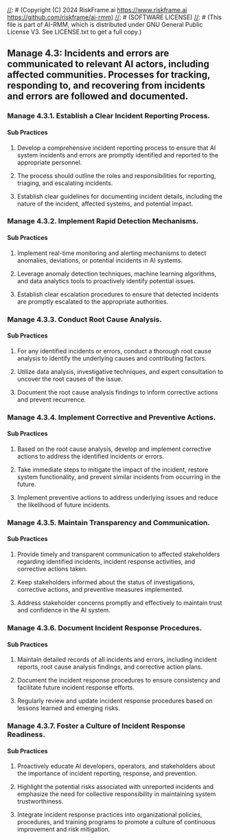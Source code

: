 [//]: # (COPYRIGHT)
[//]: # (RiskFrame.ai - AI Risk Management and Resilience Framework)
[//]: # (Copyright (C) 2024 RiskFrame.ai https://www.riskframe.ai https://github.com/riskframe/ai-rmm)
[//]: # (SOFTWARE LICENSE)
[//]: # (This file is part of AI-RMM, which is distributed under GNU General Public License V3. See LICENSE.txt to get a full copy.)
    
## Manage 4.3: Incidents and errors are communicated to relevant AI actors, including affected communities. Processes for tracking, responding to, and recovering from incidents and errors are followed and documented.

### Manage 4.3.1. Establish a Clear Incident Reporting Process.

#### Sub Practices

1. Develop a comprehensive incident reporting process to ensure that AI system incidents and errors are promptly identified and reported to the appropriate personnel.

2. The process should outline the roles and responsibilities for reporting, triaging, and escalating incidents.

3. Establish clear guidelines for documenting incident details, including the nature of the incident, affected systems, and potential impact.

### Manage 4.3.2. Implement Rapid Detection Mechanisms.

#### Sub Practices

1. Implement real-time monitoring and alerting mechanisms to detect anomalies, deviations, or potential incidents in AI systems.

2. Leverage anomaly detection techniques, machine learning algorithms, and data analytics tools to proactively identify potential issues.

3. Establish clear escalation procedures to ensure that detected incidents are promptly escalated to the appropriate authorities.

### Manage 4.3.3. Conduct Root Cause Analysis.

#### Sub Practices

1. For any identified incidents or errors, conduct a thorough root cause analysis to identify the underlying causes and contributing factors.

2. Utilize data analysis, investigative techniques, and expert consultation to uncover the root causes of the issue.

3. Document the root cause analysis findings to inform corrective actions and prevent recurrence.

### Manage 4.3.4. Implement Corrective and Preventive Actions.

#### Sub Practices

1. Based on the root cause analysis, develop and implement corrective actions to address the identified incidents or errors.

2. Take immediate steps to mitigate the impact of the incident, restore system functionality, and prevent similar incidents from occurring in the future.

3. Implement preventive actions to address underlying issues and reduce the likelihood of future incidents.

### Manage 4.3.5. Maintain Transparency and Communication.

#### Sub Practices

1. Provide timely and transparent communication to affected stakeholders regarding identified incidents, incident response activities, and corrective actions taken.

2. Keep stakeholders informed about the status of investigations, corrective actions, and preventive measures implemented.

3. Address stakeholder concerns promptly and effectively to maintain trust and confidence in the AI system.

### Manage 4.3.6. Document Incident Response Procedures.

#### Sub Practices

1. Maintain detailed records of all incidents and errors, including incident reports, root cause analysis findings, and corrective action plans.

2. Document the incident response procedures to ensure consistency and facilitate future incident response efforts.

3. Regularly review and update incident response procedures based on lessons learned and emerging risks.

### Manage 4.3.7. Foster a Culture of Incident Response Readiness.

#### Sub Practices

1. Proactively educate AI developers, operators, and stakeholders about the importance of incident reporting, response, and prevention.

2. Highlight the potential risks associated with unreported incidents and emphasize the need for collective responsibility in maintaining system trustworthiness.

3. Integrate incident response practices into organizational policies, procedures, and training programs to promote a culture of continuous improvement and risk mitigation.

